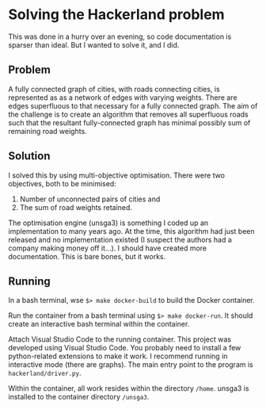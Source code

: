 # Solving the Hackerland problem

This was done in a hurry over an evening, so code documentation is sparser than ideal.
But I wanted to solve it, and I did.

## Problem

A fully connected graph of cities, with roads connecting cities, is represented as as a network of edges with varying weights.
There are edges superfluous to that necessary for a fully connected graph.
The aim of the challenge is to create an algorithm that removes all superfluous roads such that the resultant fully-connected graph has minimal possibly sum of remaining road weights.

## Solution

I solved this by using multi-objective optimisation.
There were two objectives, both to be minimised:

1. Number of unconnected pairs of cities and
2. The sum of road weights retained.

The optimisation engine (unsga3) is something I coded up an implementation to many years ago.
At the time, this algorithm had just been released and no implementation existed (I suspect the authors had a company making money off it...).
I should have created more documentation.
This is bare bones, but it works.

## Running

In a bash terminal, wse `$> make docker-build` to build the Docker container.

Run the container from a bash terminal using `$> make docker-run`.
It should create an interactive bash terminal within the container.

Attach Visual Studio Code to the running container.
This project was developed using Visual Studio Code.
You probably need to install a few python-related extensions to make it work.
I recommend running in interactive mode (there are graphs).
The main entry point to the program is `hackerland/driver.py`.

Within the container, all work resides within the directory `/home`.
unsga3 is installed to the container directory `/unsga3`.
